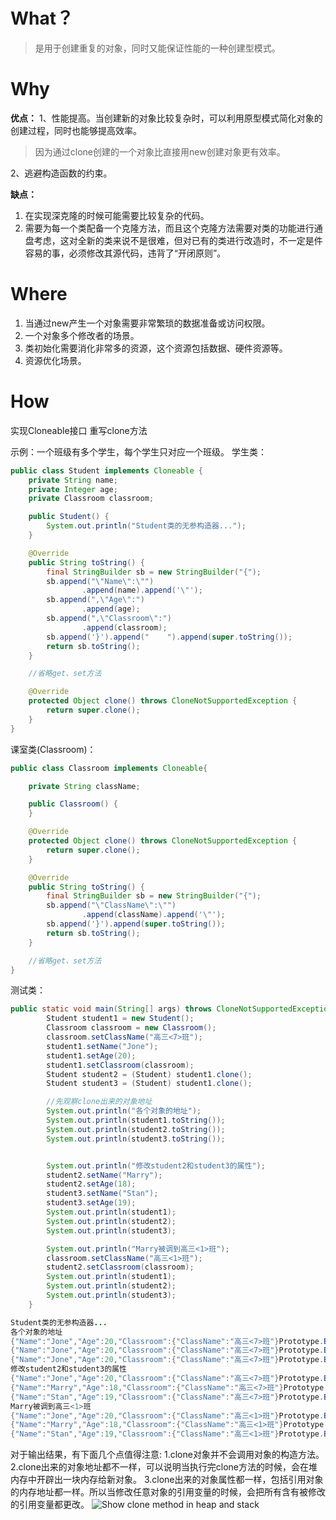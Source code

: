 
# What？
> 是用于创建重复的对象，同时又能保证性能的一种创建型模式。

# Why
**优点：** 
1、性能提高。当创建新的对象比较复杂时，可以利用原型模式简化对象的创建过程，同时也能够提高效率。
> 因为通过clone创建的一个对象比直接用new创建对象更有效率。

 2、逃避构造函数的约束。

**缺点：**
1. 在实现深克隆的时候可能需要比较复杂的代码。
2. 需要为每一个类配备一个克隆方法，而且这个克隆方法需要对类的功能进行通盘考虑，这对全新的类来说不是很难，但对已有的类进行改造时，不一定是件容易的事，必须修改其源代码，违背了“开闭原则”。

# Where
1. 当通过new产生一个对象需要非常繁琐的数据准备或访问权限。
3. 一个对象多个修改者的场景。
4. 类初始化需要消化非常多的资源，这个资源包括数据、硬件资源等。
5. 资源优化场景。

# How
实现Cloneable接口
重写clone方法

示例：一个班级有多个学生，每个学生只对应一个班级。
学生类：
```java
public class Student implements Cloneable {
    private String name;
    private Integer age;
    private Classroom classroom;

    public Student() {
        System.out.println("Student类的无参构造器...");
    }

    @Override
    public String toString() {
        final StringBuilder sb = new StringBuilder("{");
        sb.append("\"Name\":\"")
                .append(name).append('\"');
        sb.append(",\"Age\":")
                .append(age);
        sb.append(",\"Classroom\":")
                .append(classroom);
        sb.append('}').append("    ").append(super.toString());
        return sb.toString();
    }

    //省略get、set方法

    @Override
    protected Object clone() throws CloneNotSupportedException {
        return super.clone();
    }
}
```
课室类(Classroom)：
```java
public class Classroom implements Cloneable{

    private String className;

    public Classroom() {
    }

    @Override
    protected Object clone() throws CloneNotSupportedException {
        return super.clone();
    }

    @Override
    public String toString() {
        final StringBuilder sb = new StringBuilder("{");
        sb.append("\"ClassName\":\"")
                .append(className).append('\"');
        sb.append('}').append(super.toString());
        return sb.toString();
    }

    //省略get、set方法
}
```

测试类：
```java
public static void main(String[] args) throws CloneNotSupportedException {
        Student student1 = new Student();
        Classroom classroom = new Classroom();
        classroom.setClassName("高三<7>班");
        student1.setName("Jone");
        student1.setAge(20);
        student1.setClassroom(classroom);
        Student student2 = (Student) student1.clone();
        Student student3 = (Student) student1.clone();

        //先观察clone出来的对象地址
        System.out.println("各个对象的地址");
        System.out.println(student1.toString());
        System.out.println(student2.toString());
        System.out.println(student3.toString());


        System.out.println("修改student2和student3的属性");
        student2.setName("Marry");
        student2.setAge(18);
        student3.setName("Stan");
        student3.setAge(19);
        System.out.println(student1);
        System.out.println(student2);
        System.out.println(student3);

        System.out.println("Marry被调到高三<1>班");
        classroom.setClassName("高三<1>班");
        student2.setClassroom(classroom);
        System.out.println(student1);
        System.out.println(student2);
        System.out.println(student3);
    }
```
```java
Student类的无参构造器...
各个对象的地址
{"Name":"Jone","Age":20,"Classroom":{"ClassName":"高三<7>班"}Prototype.BlogDemo.Classroom@4554617c}    Prototype.BlogDemo.Student@74a14482
{"Name":"Jone","Age":20,"Classroom":{"ClassName":"高三<7>班"}Prototype.BlogDemo.Classroom@4554617c}    Prototype.BlogDemo.Student@1540e19d
{"Name":"Jone","Age":20,"Classroom":{"ClassName":"高三<7>班"}Prototype.BlogDemo.Classroom@4554617c}    Prototype.BlogDemo.Student@677327b6
修改student2和student3的属性
{"Name":"Jone","Age":20,"Classroom":{"ClassName":"高三<7>班"}Prototype.BlogDemo.Classroom@4554617c}    Prototype.BlogDemo.Student@74a14482
{"Name":"Marry","Age":18,"Classroom":{"ClassName":"高三<7>班"}Prototype.BlogDemo.Classroom@4554617c}    Prototype.BlogDemo.Student@1540e19d
{"Name":"Stan","Age":19,"Classroom":{"ClassName":"高三<7>班"}Prototype.BlogDemo.Classroom@4554617c}    Prototype.BlogDemo.Student@677327b6
Marry被调到高三<1>班
{"Name":"Jone","Age":20,"Classroom":{"ClassName":"高三<1>班"}Prototype.BlogDemo.Classroom@4554617c}    Prototype.BlogDemo.Student@74a14482
{"Name":"Marry","Age":18,"Classroom":{"ClassName":"高三<1>班"}Prototype.BlogDemo.Classroom@4554617c}    Prototype.BlogDemo.Student@1540e19d
{"Name":"Stan","Age":19,"Classroom":{"ClassName":"高三<1>班"}Prototype.BlogDemo.Classroom@4554617c}    Prototype.BlogDemo.Student@677327b6
```

对于输出结果，有下面几个点值得注意:
1.clone对象并不会调用对象的构造方法。
2.clone出来的对象地址都不一样，可以说明当执行完clone方法的时候，会在堆内存中开辟出一块内存给新对象。
3.clone出来的对象属性都一样，包括引用对象的内存地址都一样。所以当修改任意对象的引用变量的时候，会把所有含有被修改的引用变量都更改。
![Show clone method in heap and stack](https://github.com/MuggleLee/PicGo/blob/master/%E5%8D%95%E4%BE%8B%E6%A8%A1%E5%BC%8FPic/Show%20clone%20method%20in%20heap%20and%20stack.png)